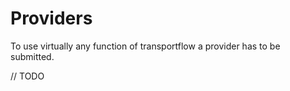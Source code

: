 # Providers

To use virtually any function of transportflow a provider has to be submitted.

// TODO
